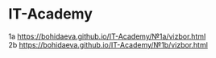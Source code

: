 # IT-Academy
1a https://bohidaeva.github.io/IT-Academy/№1a/vizbor.html <br>
2b https://bohidaeva.github.io/IT-Academy/№1b/vizbor.html
